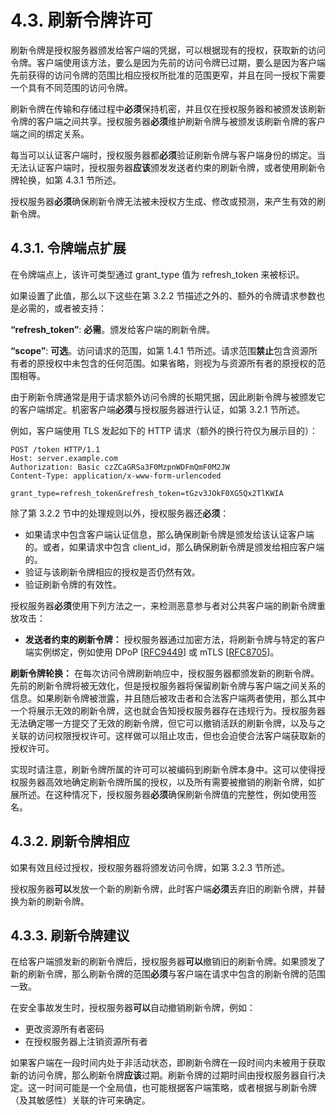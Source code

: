 # 4.3. 刷新令牌许可

刷新令牌是授权服务器颁发给客户端的凭据，可以根据现有的授权，获取新的访问令牌。客户端使用该方法，要么是因为先前的访问令牌已过期，要么是因为客户端先前获得的访问令牌的范围比相应授权所批准的范围更窄，并且在同一授权下需要一个具有不同范围的访问令牌。

刷新令牌在传输和存储过程中**必须**保持机密，并且仅在授权服务器和被颁发该刷新令牌的客户端之间共享。授权服务器**必须**维护刷新令牌与被颁发该刷新令牌的客户端之间的绑定关系。

每当可以认证客户端时，授权服务器都**必须**验证刷新令牌与客户端身份的绑定。当无法认证客户端时，授权服务器**应该**颁发发送者约束的刷新令牌，或者使用刷新令牌轮换，如第 4.3.1 节所述。

授权服务器**必须**确保刷新令牌无法被未授权方生成、修改或预测，来产生有效的刷新令牌。

## 4.3.1. 令牌端点扩展

在令牌端点上，该许可类型通过 grant_type 值为 refresh_token 来被标识。

如果设置了此值，那么以下这些在第 3.2.2 节描述之外的、额外的令牌请求参数也是必需的，或者被支持：

**“refresh_token”**: **必需**。颁发给客户端的刷新令牌。

**“scope”**: **可选**。访问请求的范围，如第 1.4.1 节所述。请求范围**禁止**包含资源所有者的原授权中未包含的任何范围。如果省略，则视为与资源所有者的原授权的范围相等。

由于刷新令牌通常是用于请求额外访问令牌的长期凭据，因此刷新令牌与被颁发它的客户端绑定。机密客户端**必须**与授权服务器进行认证，如第 3.2.1 节所述。

例如，客户端使用 TLS 发起如下的 HTTP 请求（额外的换行符仅为展示目的）：

```http
POST /token HTTP/1.1
Host: server.example.com
Authorization: Basic czZCaGRSa3F0MzpnWDFmQmF0M2JW
Content-Type: application/x-www-form-urlencoded

grant_type=refresh_token&refresh_token=tGzv3JOkF0XG5Qx2TlKWIA
```

除了第 3.2.2 节中的处理规则以外，授权服务器还**必须**：

- 如果请求中包含客户端认证信息，那么确保刷新令牌是颁发给该认证客户端的。或者，如果请求中包含 client_id，那么确保刷新令牌是颁发给相应客户端的。
- 验证与该刷新令牌相应的授权是否仍然有效。
- 验证刷新令牌的有效性。

授权服务器**必须**使用下列方法之一，来检测恶意参与者对公共客户端的刷新令牌重放攻击：

- **发送者约束的刷新令牌：** 授权服务器通过加密方法，将刷新令牌与特定的客户端实例绑定，例如使用 DPoP [[RFC9449](https://www.rfc-editor.org/info/rfc9449)] 或 mTLS [[RFC8705](https://www.rfc-editor.org/info/rfc8705)]。

**刷新令牌轮换：** 在每次访问令牌刷新响应中，授权服务器都颁发新的刷新令牌。先前的刷新令牌将被无效化，但是授权服务器将保留刷新令牌与客户端之间关系的信息。如果刷新令牌被泄露，并且随后被攻击者和合法客户端两者使用，那么其中一个将展示无效的刷新令牌，这也就会告知授权服务器存在违规行为。授权服务器无法确定哪一方提交了无效的刷新令牌，但它可以撤销活跃的刷新令牌，以及与之关联的访问权限授权许可。这样做可以阻止攻击，但也会迫使合法客户端获取新的授权许可。

实现时请注意，刷新令牌所属的许可可以被编码到刷新令牌本身中。这可以使得授权服务器高效地确定刷新令牌所属的授权，以及所有需要被撤销的刷新令牌，如扩展所述。在这种情况下，授权服务器**必须**确保刷新令牌值的完整性，例如使用签名。

## 4.3.2. 刷新令牌相应

如果有效且经过授权，授权服务器将颁发访问令牌，如第 3.2.3 节所述。

授权服务器**可以**发放一个新的刷新令牌，此时客户端**必须**丢弃旧的刷新令牌，并替换为新的刷新令牌。

## 4.3.3. 刷新令牌建议

在给客户端颁发新的刷新令牌后，授权服务器**可以**撤销旧的刷新令牌。如果颁发了新的刷新令牌，那么刷新令牌的范围**必须**与客户端在请求中包含的刷新令牌的范围一致。

在安全事故发生时，授权服务器**可以**自动撤销刷新令牌，例如：

- 更改资源所有者密码
- 在授权服务器上注销资源所有者

如果客户端在一段时间内处于非活动状态，即刷新令牌在一段时间内未被用于获取新的访问令牌，那么刷新令牌**应该**过期。刷新令牌的过期时间由授权服务器自行决定。这一时间可能是一个全局值，也可能根据客户端策略，或者根据与刷新令牌（及其敏感性）关联的许可来确定。
